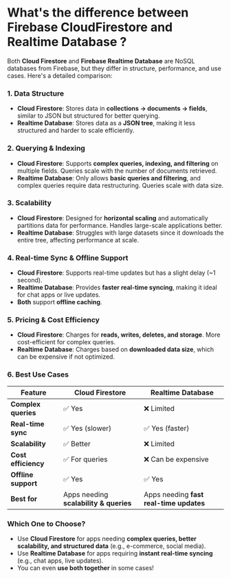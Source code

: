 # What's the difference between Firebase CloudFirestore and Realtime Database ?

Both **Cloud Firestore** and **Firebase Realtime Database** are NoSQL databases from Firebase, but they differ in structure, performance, and use cases. Here's a detailed comparison:  

### **1. Data Structure**  
- **Cloud Firestore**: Stores data in **collections → documents → fields**, similar to JSON but structured for better querying.  
- **Realtime Database**: Stores data as a **JSON tree**, making it less structured and harder to scale efficiently.  

### **2. Querying & Indexing**  
- **Cloud Firestore**: Supports **complex queries, indexing, and filtering** on multiple fields. Queries scale with the number of documents retrieved.  
- **Realtime Database**: Only allows **basic queries and filtering**, and complex queries require data restructuring. Queries scale with data size.  

### **3. Scalability**  
- **Cloud Firestore**: Designed for **horizontal scaling** and automatically partitions data for performance. Handles large-scale applications better.  
- **Realtime Database**: Struggles with large datasets since it downloads the entire tree, affecting performance at scale.  

### **4. Real-time Sync & Offline Support**  
- **Cloud Firestore**: Supports real-time updates but has a slight delay (~1 second).  
- **Realtime Database**: Provides **faster real-time syncing**, making it ideal for chat apps or live updates.  
- **Both** support **offline caching**.  

### **5. Pricing & Cost Efficiency**  
- **Cloud Firestore**: Charges for **reads, writes, deletes, and storage**. More cost-efficient for complex queries.  
- **Realtime Database**: Charges based on **downloaded data size**, which can be expensive if not optimized.  

### **6. Best Use Cases**  
| Feature               | Cloud Firestore | Realtime Database |
|----------------------|-----------------|------------------|
| **Complex queries** | ✅ Yes | ❌ Limited |
| **Real-time sync** | ✅ Yes (slower) | ✅ Yes (faster) |
| **Scalability** | ✅ Better | ❌ Limited |
| **Cost efficiency** | ✅ For queries | ❌ Can be expensive |
| **Offline support** | ✅ Yes | ✅ Yes |
| **Best for** | Apps needing **scalability & queries** | Apps needing **fast real-time updates** |

### **Which One to Choose?**  
- Use **Cloud Firestore** for apps needing **complex queries, better scalability, and structured data** (e.g., e-commerce, social media).  
- Use **Realtime Database** for apps requiring **instant real-time syncing** (e.g., chat apps, live updates).  
- You can even **use both together** in some cases!  